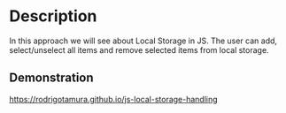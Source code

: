 # Description
In this approach we will see about Local Storage in JS. The user can add, select/unselect all items and remove selected items from local storage.

## Demonstration
https://rodrigotamura.github.io/js-local-storage-handling
